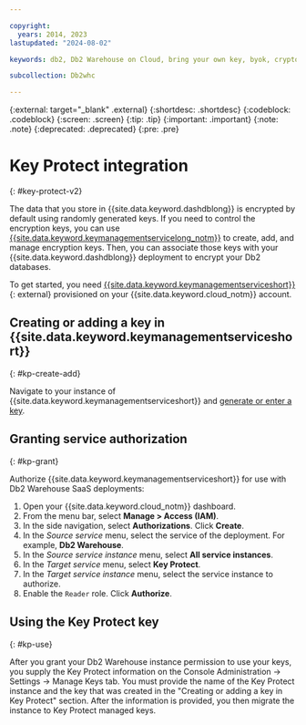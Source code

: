 ```yaml
---

copyright:
  years: 2014, 2023
lastupdated: "2024-08-02"

keywords: db2, Db2 Warehouse on Cloud, bring your own key, byok, crypto-shredding

subcollection: Db2whc

---
```


 
{:external: target="_blank" .external}
{:shortdesc: .shortdesc}
{:codeblock: .codeblock}
{:screen: .screen}
{:tip: .tip}
{:important: .important}
{:note: .note}
{:deprecated: .deprecated}
{:pre: .pre}

# Key Protect integration
{: #key-protect-v2}

The data that you store in {{site.data.keyword.dashdblong}} is encrypted by default using randomly generated keys. If you need to control the encryption keys, you can use [{{site.data.keyword.keymanagementservicelong_notm}}](/docs/key-protect?topic=key-protect-integrate-services) to create, add, and manage encryption keys. Then, you can associate those keys with your {{site.data.keyword.dashdblong}}  deployment to encrypt your Db2 databases.

To get started, you need [{{site.data.keyword.keymanagementserviceshort}}](https://cloud.ibm.com/catalog/services/key-protect){: external} provisioned on your {{site.data.keyword.cloud_notm}} account.

## Creating or adding a key in {{site.data.keyword.keymanagementserviceshort}}
{: #kp-create-add}

Navigate to your instance of {{site.data.keyword.keymanagementserviceshort}} and [generate or enter a key](/docs/key-protect?topic=key-protect-getting-started-tutorial).

## Granting service authorization
{: #kp-grant}

Authorize {{site.data.keyword.keymanagementserviceshort}} for use with Db2 Warehouse SaaS deployments:

1. Open your {{site.data.keyword.cloud_notm}} dashboard.
1. From the menu bar, select **Manage > Access (IAM)**.
1. In the side navigation, select **Authorizations**. Click **Create**.
1. In the _Source service_ menu, select the service of the deployment. For example, **Db2 Warehouse**.
1. In the _Source service instance_ menu, select **All service instances**.
1. In the _Target service_ menu, select **Key Protect**.
1. In the _Target service instance_ menu, select the service instance to authorize.
1. Enable the `Reader` role. Click **Authorize**.

## Using the Key Protect key
{: #kp-use}

After you grant your Db2 Warehouse instance permission to use your keys, you supply the Key Protect information on the Console Administration -> Settings -> Manage Keys tab. You must provide the name of the Key Protect instance and the key that was created in the "Creating or adding a key in Key Protect" section. After the information is provided, you then migrate the instance to Key Protect managed keys. 




